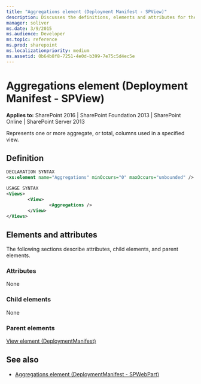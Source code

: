 ```yaml
---
title: "Aggregations element (Deployment Manifest - SPView)"
description: Discusses the definitions, elements and attributes for the Aggregations element (Deployment Manifest - SPView).
manager: soliver
ms.date: 3/9/2015
ms.audience: Developer
ms.topic: reference
ms.prod: sharepoint
ms.localizationpriority: medium
ms.assetid: 0b64b8f8-7251-4e0d-b399-7e75c5d4ec5e
---
```


# Aggregations element (Deployment Manifest - SPView)
  
**Applies to:** SharePoint 2016 | SharePoint Foundation 2013 | SharePoint Online | SharePoint Server 2013
  
Represents one or more aggregate, or total, columns used in a specified view.

## Definition

```XML
DECLARATION SYNTAX
<xs:element name="Aggregations" minOccurs="0" maxOccurs="unbounded" />

USAGE SYNTAX
<Views>
        <View>
                <Aggregations />
        </View>
</Views>
```

## Elements and attributes

The following sections describe attributes, child elements, and parent elements.

### Attributes

None
   
### Child elements

None
   
### Parent elements

[View element (DeploymentManifest)](view-element-deploymentmanifest.md)
   
## See also

- [Aggregations element (DeploymentManifest - SPWebPart)](aggregations-element-deploymentmanifestspwebpart.md)

